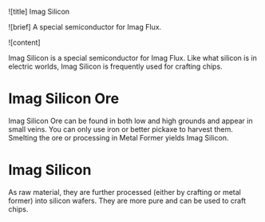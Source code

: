![title]
Imag Silicon

![brief]
A special semiconductor for Imag Flux.

![content]

Imag Silicon is a special semiconductor for Imag Flux. Like what silicon is in electric worlds, Imag 
Silicon is frequently used for crafting chips.

# Imag Silicon Ore

Imag Silicon Ore can be found in both low and high grounds and appear in small veins. You can only use 
iron or better pickaxe to harvest them. Smelting the ore or processing in Metal Former yields Imag Silicon.

# Imag Silicon

As raw material, they are further processed (either by crafting or metal former) into silicon wafers. 
They are more pure and can be used to craft chips.